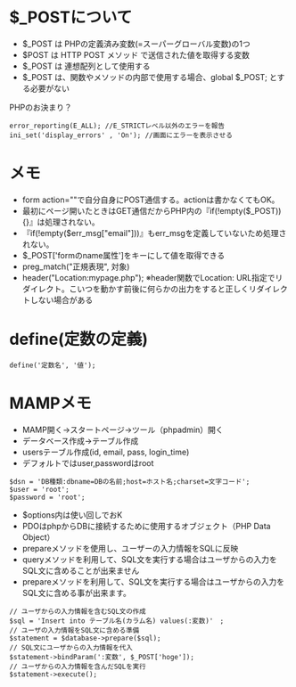 # $_POSTについて

- $_POST は PHPの定義済み変数(=スーパーグローバル変数)の1つ
- $POST は HTTP POST メソッド で送信された値を取得する変数
- $_POST は 連想配列として使用する
- $_POST は、関数やメソッドの内部で使用する場合、global $_POST; とする必要がない


PHPのお決まり？
```
error_reporting(E_ALL); //E_STRICTレベル以外のエラーを報告
ini_set('display_errors' , 'On'); //画面にエラーを表示させる
```

# メモ
- form action=""で自分自身にPOST通信する。actionは書かなくてもOK。
- 最初にページ開いたときはGET通信だからPHP内の『if(!empty($_POST)){}』は処理されない。
- 『if(!empty($err_msg["email"]))』もerr_msgを定義していないため処理されない。
- $_POST['formのname属性']をキーにして値を取得できる
- preg_match("正規表現", 対象)
- header("Location:mypage.php"); ※header関数でLocation: URL指定でリダイレクト。こいつを動かす前後に何らかの出力をすると正しくリダイレクトしない場合がある


# define(定数の定義)
```
define('定数名', '値');
```


# MAMPメモ
- MAMP開く→スタートページ→ツール（phpadmin）開く
- データベース作成→テーブル作成
- usersテーブル作成(id, email, pass, login_time)
- デフォルトではuser,passwordはroot
```
$dsn = 'DB種類:dbname=DBの名前;host=ホスト名;charset=文字コード';
$user = 'root';
$password = 'root';
```
- $options内は使い回しでおK
- PDOはphpからDBに接続するために使用するオブジェクト（PHP Data Object）
- prepareメソッドを使用し、ユーザーの入力情報をSQLに反映
- queryメソッドを利用して、SQL文を実行する場合はユーザからの入力をSQL文に含めることが出来ません
- prepareメソッドを利用して、SQL文を実行する場合はユーザからの入力をSQL文に含める事が出来ます。
```
// ユーザからの入力情報を含むSQL文の作成
$sql = 'Insert into テーブル名(カラム名) values(:変数)'　;
// ユーザの入力情報をSQL文に含める準備
$statement = $database->prepare($sql);
// SQL文にユーザからの入力情報を代入
$statement->bindParam(':変数', $_POST['hoge']);
// ユーザからの入力情報を含んだSQLを実行
$statement->execute();
```